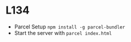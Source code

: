 # L134
- Parcel Setup
`npm install -g parcel-bundler`
- Start the server with `parcel index.html`


